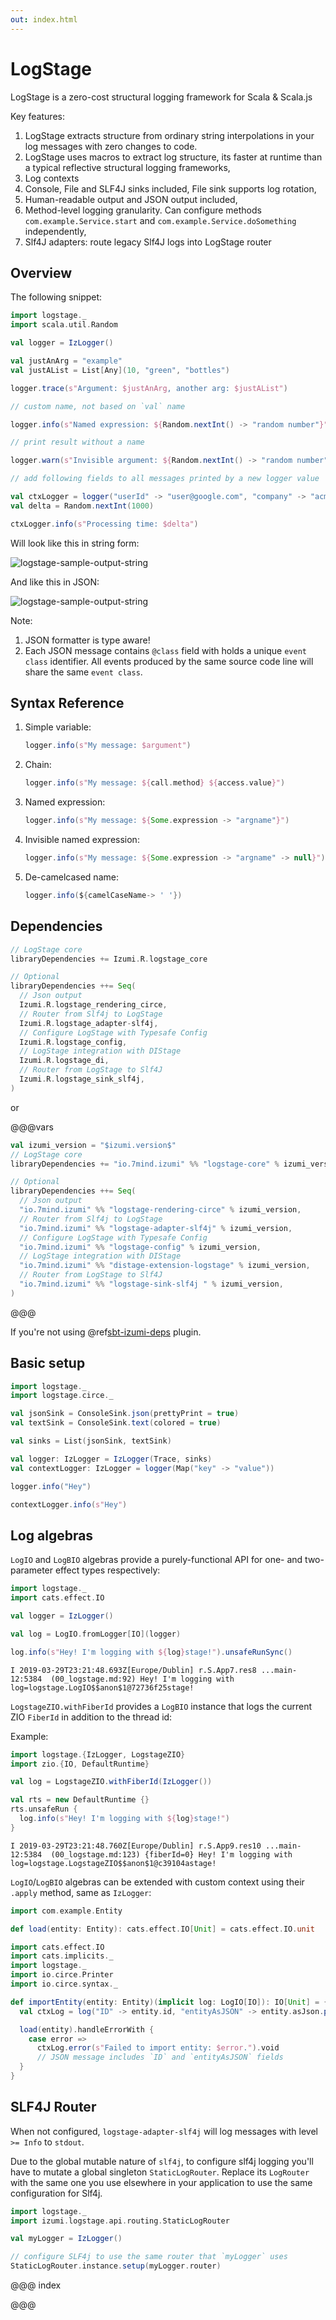 ```yaml
---
out: index.html
---
```

LogStage
========

LogStage is a zero-cost structural logging framework for Scala & Scala.js

Key features:

1. LogStage extracts structure from ordinary string interpolations in your log messages with zero changes to code.
2. LogStage uses macros to extract log structure, its faster at runtime than a typical reflective structural logging frameworks,
3. Log contexts
4. Console, File and SLF4J sinks included, File sink supports log rotation,
5. Human-readable output and JSON output included,
6. Method-level logging granularity. Can configure methods `com.example.Service.start` and `com.example.Service.doSomething` independently,
7. Slf4J adapters: route legacy Slf4J logs into LogStage router

Overview
--------

The following snippet:

```scala mdoc:reset
import logstage._
import scala.util.Random

val logger = IzLogger()

val justAnArg = "example"
val justAList = List[Any](10, "green", "bottles")

logger.trace(s"Argument: $justAnArg, another arg: $justAList")

// custom name, not based on `val` name

logger.info(s"Named expression: ${Random.nextInt() -> "random number"}")

// print result without a name

logger.warn(s"Invisible argument: ${Random.nextInt() -> "random number" -> null}")

// add following fields to all messages printed by a new logger value

val ctxLogger = logger("userId" -> "user@google.com", "company" -> "acme")
val delta = Random.nextInt(1000)

ctxLogger.info(s"Processing time: $delta")
```

Will look like this in string form:

![logstage-sample-output-string](media/00-logstage-sample-output-string.png)

And like this in JSON:

![logstage-sample-output-string](media/00-logstage-sample-output-json.png)

Note:

1. JSON formatter is type aware!
2. Each JSON message contains `@class` field with holds a unique `event class` identifier.
   All events produced by the same source code line will share the same `event class`.
   
Syntax Reference
------------

1. Simple variable:
   ```scala
   logger.info(s"My message: $argument")
   ```

2. Chain:
   ```scala
   logger.info(s"My message: ${call.method} ${access.value}")
   ```

3. Named expression:
   ```scala
   logger.info(s"My message: ${Some.expression -> "argname"}")
   ```

4. Invisible named expression:
   ```scala
   logger.info(s"My message: ${Some.expression -> "argname" -> null}")
   ```

5) De-camelcased name:
   ```scala
   logger.info(${camelCaseName-> ' '})
   ```

Dependencies
------------

```scala
// LogStage core
libraryDependencies += Izumi.R.logstage_core

// Optional
libraryDependencies ++= Seq(
  // Json output
  Izumi.R.logstage_rendering_circe,
  // Router from Slf4j to LogStage
  Izumi.R.logstage_adapter-slf4j,
  // Configure LogStage with Typesafe Config
  Izumi.R.logstage_config,
  // LogStage integration with DIStage 
  Izumi.R.logstage_di,
  // Router from LogStage to Slf4J
  Izumi.R.logstage_sink_slf4j,
)
```

or

@@@vars
```scala
val izumi_version = "$izumi.version$"
// LogStage core
libraryDependencies += "io.7mind.izumi" %% "logstage-core" % izumi_version

// Optional
libraryDependencies ++= Seq(
  // Json output
  "io.7mind.izumi" %% "logstage-rendering-circe" % izumi_version,
  // Router from Slf4j to LogStage
  "io.7mind.izumi" %% "logstage-adapter-slf4j" % izumi_version,    
  // Configure LogStage with Typesafe Config
  "io.7mind.izumi" %% "logstage-config" % izumi_version,
  // LogStage integration with DIStage 
  "io.7mind.izumi" %% "distage-extension-logstage" % izumi_version,
  // Router from LogStage to Slf4J
  "io.7mind.izumi" %% "logstage-sink-slf4j " % izumi_version,
)
```
@@@

If you're not using @ref[sbt-izumi-deps](../sbt/00_sbt.md#bills-of-materials) plugin.

Basic setup
-----------

```scala mdoc:reset
import logstage._
import logstage.circe._

val jsonSink = ConsoleSink.json(prettyPrint = true)
val textSink = ConsoleSink.text(colored = true)

val sinks = List(jsonSink, textSink)

val logger: IzLogger = IzLogger(Trace, sinks)
val contextLogger: IzLogger = logger(Map("key" -> "value"))

logger.info("Hey")

contextLogger.info(s"Hey")
```

Log algebras
------------

`LogIO` and `LogBIO` algebras provide a purely-functional API for one- and two-parameter effect types respectively:

```scala mdoc:reset
import logstage._
import cats.effect.IO

val logger = IzLogger()

val log = LogIO.fromLogger[IO](logger)

log.info(s"Hey! I'm logging with ${log}stage!").unsafeRunSync()
```

```
I 2019-03-29T23:21:48.693Z[Europe/Dublin] r.S.App7.res8 ...main-12:5384  (00_logstage.md:92) Hey! I'm logging with log=logstage.LogIO$$anon$1@72736f25stage!
```

`LogstageZIO.withFiberId` provides a `LogBIO` instance that logs the current ZIO `FiberId` in addition to the thread id:

Example: 

```scala mdoc:reset
import logstage.{IzLogger, LogstageZIO}
import zio.{IO, DefaultRuntime}

val log = LogstageZIO.withFiberId(IzLogger())

val rts = new DefaultRuntime {}
rts.unsafeRun {
  log.info(s"Hey! I'm logging with ${log}stage!")
}
```

```
I 2019-03-29T23:21:48.760Z[Europe/Dublin] r.S.App9.res10 ...main-12:5384  (00_logstage.md:123) {fiberId=0} Hey! I'm logging with log=logstage.LogstageZIO$$anon$1@c39104astage!
```

`LogIO`/`LogBIO` algebras can be extended with custom context using their `.apply` method, same as `IzLogger`:

```scala mdoc:reset
import com.example.Entity

def load(entity: Entity): cats.effect.IO[Unit] = cats.effect.IO.unit
```

```scala mdoc
import cats.effect.IO
import cats.implicits._
import logstage._
import io.circe.Printer
import io.circe.syntax._

def importEntity(entity: Entity)(implicit log: LogIO[IO]): IO[Unit] = {
  val ctxLog = log("ID" -> entity.id, "entityAsJSON" -> entity.asJson.printWith(Printer.spaces2))

  load(entity).handleErrorWith {
    case error =>
      ctxLog.error(s"Failed to import entity: $error.").void
      // JSON message includes `ID` and `entityAsJSON` fields
  }
}
```

SLF4J Router
------------

When not configured, `logstage-adapter-slf4j` will log messages with level `>= Info` to `stdout`.

Due to the global mutable nature of `slf4j`, to configure slf4j logging you'll
have to mutate a global singleton `StaticLogRouter`. Replace its `LogRouter`
with the same one you use elsewhere in your application to use the same configuration for Slf4j. 

```scala mdoc:reset
import logstage._
import izumi.logstage.api.routing.StaticLogRouter

val myLogger = IzLogger()

// configure SLF4j to use the same router that `myLogger` uses
StaticLogRouter.instance.setup(myLogger.router)
```

@@@ index

@@@
